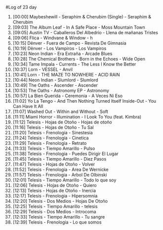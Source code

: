 #Log of 23 day

1. [00:00] Maybeshewill - Seraphim & Cherubim (Single) - Seraphim & Cherubim
1. [09:03] The Album Leaf - In A Safe Place - Moss Mountain Town
1. [09:05] Austin TV - Caballeros Del Albedrío - Llena de mañanas Tristes
1. [09:06] Flica - Windvane & Window - h
1. [10:15] Dënver - Fuera de Campo - Revista De Gimnasia
1. [10:19] Dënver - Los Vampiros - Los Vampiros
1. [10:23] Neon Indian - Era Extraña - Arcade Blues
1. [10:28] The Chemical Brothers - Born in the Echoes - Wide Open
1. [10:34] Tame Impala - Currents - The Less I Know the Better
1. [10:37] Lorn - VESSEL - Anvil
1. [10:41] Lorn - THE MAZE TO NOWHERE - ACID RAIN
1. [10:44] Neon Indian - Slumlord - Slumlord
1. [10:49] The Oaths - Ascender - Ascender
1. [10:53] The Oaths - Astronomy EP - Astronomy
1. [10:57] La Bien Querida - Ceremonia - A Veces Ni Eso
1. [11:02] Yo La Tengo - And Then Nothing Turned Itself Inside-Out - You Can Have It All
1. [11:07] Washed Out - Within and Without - Soft
1. [11:11] Miami Horror - Illumination - I Look To You (feat. Kimbra)
1. [11:12] Telesis - Hojas de Otoño - Hojas de otoño
1. [11:16] Telesis - Hojas de Otoño - Tu Sal
1. [11:20] Telesis - Frenologia - Sinestesia
1. [11:24] Telesis - Frenologia - Cinetica
1. [11:29] Telesis - Frenologia - Retrato
1. [11:33] Telesis - Tiempo Amarillo - Pulso
1. [11:38] Telesis - Frenologia - Puedes Dirigir El Lugar
1. [11:45] Telesis - Tiempo Amarillo - Diez Pasos
1. [11:47] Telesis - Hojas de Otoño - Volver
1. [11:52] Telesis - Frenologia - Area De Wernicke
1. [11:57] Telesis - Frenologia - Arbol De Olbinski
1. [12:01] Telesis - Tiempo Amarillo - Todo lo que soy
1. [12:06] Telesis - Hojas de Otoño - Quiero
1. [12:13] Telesis - Hojas de Otoño - Inercia
1. [12:17] Telesis - Frenologia - Hipersomnia
1. [12:20] Telesis - Dos Medios - Hojas De Otoño
1. [12:25] Telesis - Tiempo Amarillo - telesis
1. [12:29] Telesis - Dos Medios - Introcoma
1. [12:33] Telesis - Tiempo Amarillo - Tu sangre
1. [12:39] Telesis - Frenologia - Lo que somos
